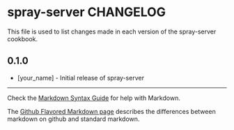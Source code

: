 spray-server CHANGELOG
======================

This file is used to list changes made in each version of the spray-server cookbook.

0.1.0
-----
- [your_name] - Initial release of spray-server

- - -
Check the [Markdown Syntax Guide](http://daringfireball.net/projects/markdown/syntax) for help with Markdown.

The [Github Flavored Markdown page](http://github.github.com/github-flavored-markdown/) describes the differences between markdown on github and standard markdown.
